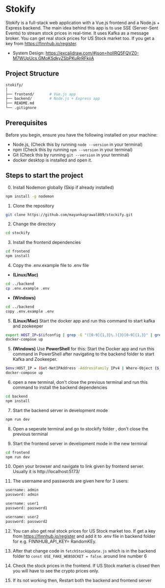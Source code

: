 # Stokify

Stokify is a full-stack web application with a Vue.js frontend and a Node.js + Express backend. The main idea behind this app is to use SSE (Server-Sent Events) to stream stock prices in real-time. It uses Kafka as a message broker.
You can get real stock prices for US Stock market too. If you get a key from https://finnhub.io/register.
- System Design: https://excalidraw.com/#json=hollRQ5FQVZ0-M7WUpUcs,GMoKSdkyZSbPKuRrRFkjiA




## Project Structure

```bash
stokify/
│
├── frontend/       # Vue.js app
├── backend/        # Node.js + Express app
├── README.md       
└── .gitignore
```
## Prerequisites
Before you begin, ensure you have the following installed on your machine:

- Node.js, (Check this by running `node --version` in your terminal)
- npm (Check this by running `npm --version` in your terminal)
- Git (Check this by running `git --version` in your terminal)
- docker desktop is installed and open it.

## Steps to start the project

0. Install Nodemon globally (Skip if already installed)
```bash
npm install -g nodemon
```

1. Clone the repository
```bash
git clone https://github.com/mayankagrawal809/stockify.git
```
2. Change the directory
```bash
cd stockify
```
3. Install the frontend dependencies
```bash
cd frontend
npm install
```
4. Copy the .env.example file to .env file
- **(Linux/Mac)**
```bash
cd ../backend
cp .env.example .env
```
- **(Windows)**
```bash
cd ../backend
copy .env.example .env
```
5. **(Linux/Mac)** Start the docker app and run this command to start kafka and zookeeper
```bash
export HOST_IP=$(ifconfig | grep -E "([0-9]{1,3}\.){3}[0-9]{1,3}" | grep -v 127.0.0.1 | awk '{ print $2 }' | cut -f2 -d: | head -n1)
docker-compose up
```
5. **(Windows)** Use **PowerShell** for this: Start the Docker app and run this command in PowerShell after navigating to the backend folder to start Kafka and Zookeeper.
```bash
$env:HOST_IP = (Get-NetIPAddress -AddressFamily IPv4 | Where-Object {$_.InterfaceAlias -notlike "*Loopback*"} | Select-Object -First 1 -ExpandProperty IPAddress)
docker-compose up
```

6. open a new terminal, don't close the previous terminal and run this command to install the backend dependencies
```bash
cd backend
npm install
```

7. Start the backend server in development mode
```bash
npm run dev
```
8. Open a seperate terminal and go to stockify folder , don't close the previous terminal

9. Start the frontend server in development mode in the new terminal
```bash
cd frontend
npm run dev
```
10. Open your browser and navigate to link given by frontend server. Usually it is http://localhost:5173/ 

11. The username and passwords are given here for 3 users:
```bash
username: admin
password: admin

username: user1
password: password1

username: user2
password: password2
```

12. You can also get real stock prices for US Stock market too. If get a key from https://finnhub.io/register and add it to .env file in backend folder for e.g. FINNHUB_API_KEY= RandomKEy.

13. After that change code in `fetchStockUpdate.js` which is in the backend folder to `const USE_FAKE_WEBSOCKET = false`. around line number 6

14. Check the stock prices in the frontend. If US Stock market is closed then you will have to see 
the crypto prices only.

15. If its not working then, Restart both the backend and frontend server

